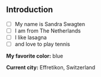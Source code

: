 ## Introduction

- [ ] My name is Sandra Swagten
- [ ] I am from The Netherlands
- [ ] I like lasagna
- [ ] and love to play tennis

**My favorite color:** blue

**Current city:** Effretikon, Switzerland
